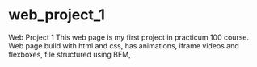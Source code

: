 # web_project_1
Web Project 1
This web page is my first project in practicum 100 course.
Web page build with html and css, has animations, iframe videos and flexboxes, file structured using BEM, 
